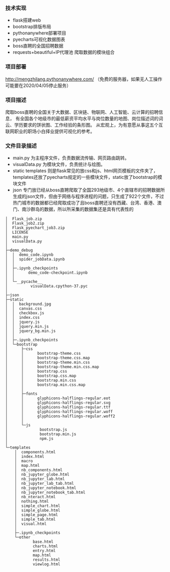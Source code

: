 ### 技术实现
- flask搭建web
- bootstrap排版布局
- pythonanywhere部署项目
- pyecharts可视化数据图表
- boss直聘的全国招聘数据
- requests+beautiful+IP代理池 爬取数据的模块组合
### 项目部署
http://mengzhilang.pythonanywhere.com/ （免费的服务器，如果无人工操作可能要在2020/04/05停止服务）
### 项目描述
爬取boss直聘的全国关于大数据、区块链、物联网、人工智能、云计算的招聘信息，
有全国各个地级市的最低薪资平均水平与岗位数量的地图、岗位描述词的词云、学历要求的饼状图、工作经验的条形图。
从宏观上，为有意愿从事这五个互联网职业的职场小白择业提供可视化的参考。

### 文件目录描述

- main.py 为主程序文件，负责数据流传输、网页路由跳转。
- visualData.py 为模块文件，负责统计与绘图。
- static templates 则是flask常见的放css和js、html网页模板的文件夹了，templates还放了pyecharts规定的一些模块文件，static放了bootstrap的模块文件
- json 专门放已经从boss直聘爬取了全国293地级市、4个直辖市的招聘数据所生成的json文件，但由于网络与程序进程的问题，只生成了922个文件，不过热门城市的数据都已经爬取成功了且boss直聘还没有西藏、台湾、香港、澳门、南沙群岛的数据，所以所采集的数据集还是具有代表性的
```
│  Flask_job.zip
│  Flask_job2.zip
│  Flask_pyechart_job3.zip
│  LICENSE
│  main.py
│  visualData.py
│
├─demo_debug
│  │  demo_code.ipynb
│  │  spider_jobData.ipynb
│  │
│  ├─.ipynb_checkpoints
│  │      demo_code-checkpoint.ipynb
│  │
│  └─__pycache__
│          visualData.cpython-37.pyc
│
├─json
├─static
│  │  background.jpg
│  │  canvas.css
│  │  checkbox.js
│  │  index.css
│  │  jquery.js
│  │  jquery.min.js
│  │  jquery_bg.min.js
│  │
│  ├─.ipynb_checkpoints
│  └─bootstrap
│      ├─css
│      │      bootstrap-theme.css
│      │      bootstrap-theme.css.map
│      │      bootstrap-theme.min.css
│      │      bootstrap-theme.min.css.map
│      │      bootstrap.css
│      │      bootstrap.css.map
│      │      bootstrap.min.css
│      │      bootstrap.min.css.map
│      │
│      ├─fonts
│      │      glyphicons-halflings-regular.eot
│      │      glyphicons-halflings-regular.svg
│      │      glyphicons-halflings-regular.ttf
│      │      glyphicons-halflings-regular.woff
│      │      glyphicons-halflings-regular.woff2
│      │
│      └─js
│              bootstrap.js
│              bootstrap.min.js
│              npm.js
│
└─templates
    │  components.html
    │  index.html
    │  macro
    │  map.html
    │  nb_components.html
    │  nb_jupyter_globe.html
    │  nb_jupyter_lab.html
    │  nb_jupyter_lab_tab.html
    │  nb_jupyter_notebook.html
    │  nb_jupyter_notebook_tab.html
    │  nb_nteract.html
    │  nothing.html
    │  simple_chart.html
    │  simple_globe.html
    │  simple_page.html
    │  simple_tab.html
    │  visual.html
    │
    ├─.ipynb_checkpoints
    └─other
            base.html
            charts.html
            entry.html
            map.html
            results.html
            viewlog.html
```
